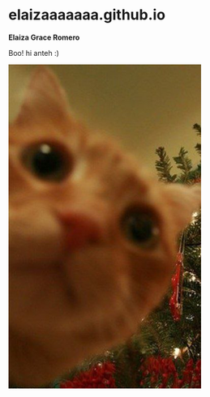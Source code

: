 # elaizaaaaaaa.github.io
**Elaiza Grace Romero**

Boo! hi anteh :)

![alt text](https://github.com/elaizaaaaaa/elaiza.github.io/blob/main/b8f8e2cf-8a80-41a5-9b40-73884d78d873.jpg?raw=true.jpg)
